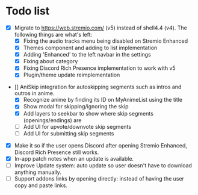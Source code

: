 # Todo list
- [x] Migrate to https://web.stremio.com/ (v5) instead of shell4.4 (v4). The following things are what's left:
  - [x] Fixing the audio tracks menu being disabled on Stremio Enhanced 
  - [x] Themes component and adding to list implementation
  - [x] Adding 'Enhanced' to the left navbar in the settings
  - [x] Fixing about category
  - [x] Fixing Discord Rich Presence implementation to work with v5
  - [x] Plugin/theme update reimplementation
- [] AniSkip integration for autoskipping segments such as intros and outros in anime.
  -  [x] Recognize anime by finding its ID on MyAnimeList using the title
  -  [x] Show modal for skipping/ignoring the skip
  -  [x] Add layers to seekbar to show where skip segments (openings/endings) are
  -  [ ] Add UI for upvote/downvote skip segments
  -  [ ] Add UI for submitting skip segments
- [x] Make it so if the user opens Discord after opening Stremio Enhanced, Discord Rich Presence still works.
- [x] In-app patch notes when an update is available.
- [ ] Improve Update system: auto update so user doesn't have to download anything manually.
- [ ] Support addons links by opening directly: instead of having the user copy and paste links.